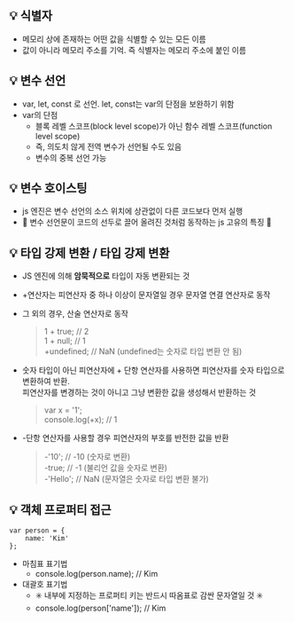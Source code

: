 
## :bulb: 식별자
- 메모리 상에 존재하는 어떤 값을 식별할 수 있는 모든 이름
- 값이 아니라 메모리 주소를 기억. 즉 식별자는 메모리 주소에 붙인 이름


## :bulb: 변수 선언
- var, let, const 로 선언. let, const는 var의 단점을 보완하기 위함
- var의 단점
    - 블록 레벨 스코프(block level scope)가 아닌 함수 레벨 스코프(function level scope)
    - 즉, 의도치 않게 전역 변수가 선언될 수도 있음
    - 변수의 중복 선언 가능

## :bulb: 변수 호이스팅
- js 엔진은 변수 선언의 소스 위치에 상관없이 다른 코드보다 먼저 실행
- :star2: 변수 선언문이 코드의 선두로 끌어 올려진 것처럼 동작하는 js 고유의 특징 :star2:

## :bulb: 타입 강제 변환 / 타입 강제 변환
- JS 엔진에 의해 **암묵적으로** 타입이 자동 변환되는 것
- +연산자는 피연산자 중 하나 이상이 문자열일 경우 문자열 연결 연산자로 동작
- 그 외의 경우, 산술 연산자로 동작
    > 1 + true; // 2 <br>
    > 1 + null; // 1 <br>
    > +undefined; // NaN (undefined는 숫자로 타입 변환 안 됨)
- 숫자 타입이 아닌 피연산자에 + 단항 연산자를 사용하면 피연산자를 숫자 타입으로 변환하여 반환. <br>  피연산자를 변경하는 것이 아니고 그냥 변환한 값을 생성해서 반환하는 것
    > var x = '1';   
    > console.log(+x); // 1

- -단항 연산자를 사용할 경우 피연산자의 부호를 반전한 값을 반환
    > -'10'; // -10 (숫자로 변환) <br>
    > -true; // -1 (불리언 값을 숫자로 변환) <br>
    > -'Hello'; // NaN (문자열은 숫자로 타입 변환 불가)

## :bulb: 객체 프로퍼티 접근
```
var person = {
    name: 'Kim'
};
```
- 마침표 표기법
    - console.log(person.name); // Kim
- 대괄호 표기법
    - :eight_spoked_asterisk: 내부에 지정하는 프로퍼티 키는 반드시 따옴표로 감싼 문자열일 것 :eight_spoked_asterisk:
    - console.log(person['name']); // Kim

